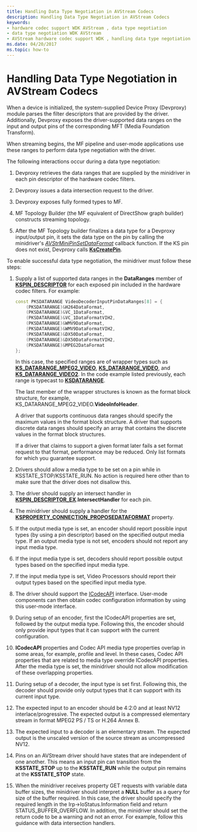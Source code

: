 ```yaml
---
title: Handling Data Type Negotiation in AVStream Codecs
description: Handling Data Type Negotiation in AVStream Codecs
keywords:
- hardware codec support WDK AVStream , data type negotiation
- data type negotiation WDK AVStream
- AVStream hardware codec support WDK , handling data type negotiation
ms.date: 04/20/2017
ms.topic: how-to
---
```


# Handling Data Type Negotiation in AVStream Codecs

When a device is initialized, the system-supplied Device Proxy (Devproxy) module parses the filter descriptors that are provided by the driver. Additionally, Devproxy exposes the driver-supported data ranges on the input and output pins of the corresponding MFT (Media Foundation Transform).

When streaming begins, the MF pipeline and user-mode applications use these ranges to perform data type negotiation with the driver.

The following interactions occur during a data type negotiation:

1. Devproxy retrieves the data ranges that are supplied by the minidriver in each pin descriptor of the hardware codec filters.

1. Devproxy issues a data intersection request to the driver.

1. Devproxy exposes fully formed types to MF.

1. MF Topology Builder (the MF equivalent of DirectShow graph builder) constructs streaming topology.

1. After the MF Topology builder finalizes a data type for a Devproxy input/output pin, it sets the data type on the pin by calling the minidriver's [*AVStrMiniPinSetDataFormat*](/windows-hardware/drivers/ddi/ks/nc-ks-pfnkspinsetdataformat) callback function. If the KS pin does not exist, Devproxy calls [**KsCreatePin**](/windows-hardware/drivers/ddi/ks/nf-ks-kscreatepin).

To enable successful data type negotiation, the minidriver must follow these steps:

1. Supply a list of supported data ranges in the **DataRanges** member of [**KSPIN\_DESCRIPTOR**](/windows-hardware/drivers/ddi/ks/ns-ks-kspin_descriptor) for each exposed pin included in the hardware codec filters. For example:

    ```cpp
    const PKSDATARANGE VideoDecoderInputPinDataRanges[8] = {
        (PKSDATARANGE)&H264DataFormat,
        (PKSDATARANGE)&VC_1DataFormat,
        (PKSDATARANGE)&VC_1DataFormatVIH2,
        (PKSDATARANGE)&WMV9DataFormat,
        (PKSDATARANGE)&WMV9DataFormatVIH2,
        (PKSDATARANGE)&DX50DataFormat,
        (PKSDATARANGE)&DX50DataFormatVIH2,
        (PKSDATARANGE)&MPEG2DataFormat
    };
    ```

    In this case, the specified ranges are of wrapper types such as [**KS\_DATARANGE\_MPEG2\_VIDEO**](/windows-hardware/drivers/ddi/ksmedia/ns-ksmedia-tagks_datarange_mpeg2_video), [**KS\_DATARANGE\_VIDEO**](/windows-hardware/drivers/ddi/ksmedia/ns-ksmedia-tagks_datarange_video), and [**KS\_DATARANGE\_VIDEO2**](/windows-hardware/drivers/ddi/ksmedia/ns-ksmedia-tagks_datarange_video2). In the code example listed previously, each range is typecast to [**KSDATARANGE**](/previous-versions/ff561658(v=vs.85)).

    The last member of the wrapper structures is known as the format block structure, for example, KS\_DATARANGE\_MPEG2\_VIDEO.**VideoInfoHeader**.

    A driver that supports continuous data ranges should specify the maximum values in the format block structure. A driver that supports discrete data ranges should specify an array that contains the discrete values in the format block structures.

    If a driver that claims to support a given format later fails a set format request to that format, performance may be reduced. Only list formats for which you guarantee support.

1. Drivers should allow a media type to be set on a pin while in KSSTATE\_STOP/KSSTATE\_RUN. No action is required here other than to make sure that the driver does not disallow this.

1. The driver should supply an intersect handler in [**KSPIN\_DESCRIPTOR\_EX**](/windows-hardware/drivers/ddi/ks/ns-ks-_kspin_descriptor_ex).**IntersectHandler** for each pin.

1. The minidriver should supply a handler for the [**KSPROPERTY\_CONNECTION\_PROPOSEDATAFORMAT**](./ksproperty-connection-proposedataformat.md) property.

1. If the output media type is set, an encoder should report possible input types (by using a pin descriptor) based on the specified output media type. If an output media type is not set, encoders should not report any input media type.

1. If the input media type is set, decoders should report possible output types based on the specified input media type.

1. If the input media type is set, Video Processors should report their output types based on the specified input media type.

1. The driver should support the [ICodecAPI](/previous-versions/ms784893(v=vs.85)) interface. User-mode components can then obtain codec configuration information by using this user-mode interface.

1. During setup of an encoder, first the ICodecAPI properties are set, followed by the output media type. Following this, the encoder should only provide input types that it can support with the current configuration.

1. **ICodecAPI** properties and Codec API media type properties overlap in some areas, for example, profile and level. In these cases, Codec API properties that are related to media type override ICodecAPI properties. After the media type is set, the minidriver should not allow modification of these overlapping properties.

1. During setup of a decoder, the input type is set first. Following this, the decoder should provide only output types that it can support with its current input type.

1. The expected input to an encoder should be 4:2:0 and at least NV12 interlace/progressive. The expected output is a compressed elementary stream in format MPEG2 PS / TS or H.264 Annex B.

1. The expected input to a decoder is an elementary stream. The expected output is the unscaled version of the source stream as uncompressed NV12.

1. Pins on an AVStream driver should have states that are independent of one another. This means an input pin can transition from the **KSSTATE\_STOP** up to the **KSSTATE\_RUN** while the output pin remains at the **KSSTATE\_STOP** state.

1. When the minidriver receives property GET requests with variable data buffer sizes, the minidriver should interpret a **NULL** buffer as a query for size of the buffer required. In this case, the driver should specify the required length in the Irp-&gt;IoStatus.Information field and return STATUS\_BUFFER\_OVERFLOW. In addition, the minidriver should set the return code to be a warning and not an error. For example, follow this guidance with data intersection handlers.
